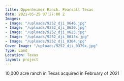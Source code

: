 ```yaml
---
title: Oppenheimer Ranch. Pearsall Texas
date: 2021-05-25 07:27:00 Z
Images:
- Image: "/uploads/9252_dji_0646.jpg"
- Image: "/uploads/9252_dji_0630.jpg"
- Image: "/uploads/9252_dji_0623.jpg"
- Image: "/uploads/9252_dji_0613x.jpg"
- Image: "/uploads/9252_dji_0364.jpg"
Cover Image: "/uploads/9252_dji_0379x.jpg"
Type: Land
Location: Texas
layout: project
---
```


10,000 acre ranch in Texas acquired in February of 2021